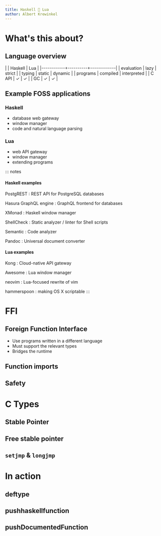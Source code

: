```yaml
---
title: Haskell 💖 Lua
author: Albert Krewinkel
---
```


# What's this about?

## Language overview

|            | Haskell  | Lua         |
|------------+----------+-------------|
| evaluation | lazy     | strict      |
| typing     | static   | dynamic     |
| programs   | compiled | interpreted |
| C API      | ✓        | ✓           |
| GC         | ✓        | ✓           |

## Example FOSS applications

### Haskell

- database web gateway
- window manager
- code and natural language parsing

### Lua

- web API gateway
- window manager
- extending programs

::: notes
#### Haskell examples

PostgREST
:   REST API for PostgreSQL databases

Hasura GraphQL engine
:   GraphQL frontend for databases

XMonad
:   Haskell window manager

ShellCheck
:   Static analyzer / linter for Shell scripts

Semantic
:   Code analyzer

Pandoc
:   Universal document converter

#### Lua examples

Kong
:   Cloud-native API gateway

Awesome
:   Lua window manager

neovim
:   Lua-focused rewrite of vim

hammerspoon
:   making OS X scriptable
:::

# FFI

## Foreign Function Interface

- Use programs written in a different language
- Must support the relevant types
- Bridges the runtime

## Function imports

## Safety


# C Types

## Stable Pointer

## Free stable pointer

## `setjmp` & `longjmp`

# In action

## deftype

## pushhaskellfunction

## pushDocumentedFunction
